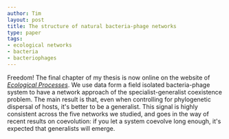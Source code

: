 ```yaml
---
author: Tim
layout: post
title: The structure of natural bacteria-phage networks
type: paper
tags:
- ecological networks
- bacteria
- bacteriophages
---
```


Freedom! The final chapter of my thesis is now online on the website of [*Ecological Processes*](http://www.ecologicalprocesses.com/content/2/1/13/abstract). We use data form a field isolated bacteria-phage system to have a network approach of the specialist-generalist coexistence problem. The main result is that, even when controlling for phylogenetic dispersal of hosts, it's better to be a generalist. This signal is highly consistent across the five networks we studied, and goes in the way of recent results on coevolution: if you let a system coevolve long enough, it's expected that generalists will emerge. 
